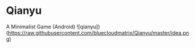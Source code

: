 # Qianyu
A Minimalist Game (Android) 
![qianyu])(https://raw.githubusercontent.com/bluecloudmatrix/Qianyu/master/idea.png)